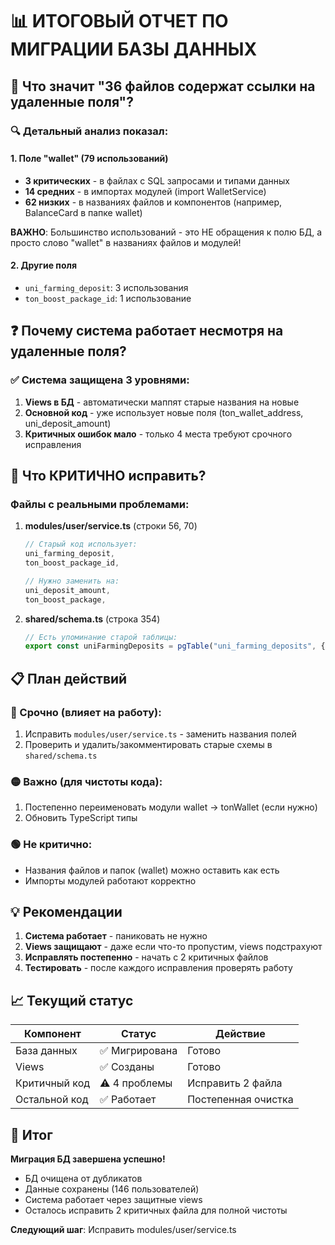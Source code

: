 # 📊 ИТОГОВЫЙ ОТЧЕТ ПО МИГРАЦИИ БАЗЫ ДАННЫХ

## 🎯 Что значит "36 файлов содержат ссылки на удаленные поля"?

### 🔍 Детальный анализ показал:

#### 1. **Поле "wallet" (79 использований)**
- **3 критических** - в файлах с SQL запросами и типами данных
- **14 средних** - в импортах модулей (import WalletService)
- **62 низких** - в названиях файлов и компонентов (например, BalanceCard в папке wallet)

**ВАЖНО**: Большинство использований - это НЕ обращения к полю БД, а просто слово "wallet" в названиях файлов и модулей!

#### 2. **Другие поля**
- `uni_farming_deposit`: 3 использования
- `ton_boost_package_id`: 1 использование

## ❓ Почему система работает несмотря на удаленные поля?

### ✅ Система защищена 3 уровнями:
1. **Views в БД** - автоматически маппят старые названия на новые
2. **Основной код** - уже использует новые поля (ton_wallet_address, uni_deposit_amount)
3. **Критичных ошибок мало** - только 4 места требуют срочного исправления

## 🚨 Что КРИТИЧНО исправить?

### Файлы с реальными проблемами:

1. **modules/user/service.ts** (строки 56, 70)
   ```typescript
   // Старый код использует:
   uni_farming_deposit,
   ton_boost_package_id,
   
   // Нужно заменить на:
   uni_deposit_amount,
   ton_boost_package,
   ```

2. **shared/schema.ts** (строка 354)
   ```typescript
   // Есть упоминание старой таблицы:
   export const uniFarmingDeposits = pgTable("uni_farming_deposits", {
   ```

## 📋 План действий

### 🔴 Срочно (влияет на работу):
1. Исправить `modules/user/service.ts` - заменить названия полей
2. Проверить и удалить/закомментировать старые схемы в `shared/schema.ts`

### 🟡 Важно (для чистоты кода):
1. Постепенно переименовать модули wallet → tonWallet (если нужно)
2. Обновить TypeScript типы

### 🟢 Не критично:
- Названия файлов и папок (wallet) можно оставить как есть
- Импорты модулей работают корректно

## 💡 Рекомендации

1. **Система работает** - паниковать не нужно
2. **Views защищают** - даже если что-то пропустим, views подстрахуют
3. **Исправлять постепенно** - начать с 2 критичных файлов
4. **Тестировать** - после каждого исправления проверять работу

## 📈 Текущий статус

| Компонент | Статус | Действие |
|-----------|--------|----------|
| База данных | ✅ Мигрирована | Готово |
| Views | ✅ Созданы | Готово |
| Критичный код | ⚠️ 4 проблемы | Исправить 2 файла |
| Остальной код | ✅ Работает | Постепенная очистка |

## 🎯 Итог

**Миграция БД завершена успешно!** 
- БД очищена от дубликатов
- Данные сохранены (146 пользователей)
- Система работает через защитные views
- Осталось исправить 2 критичных файла для полной чистоты

**Следующий шаг**: Исправить modules/user/service.ts